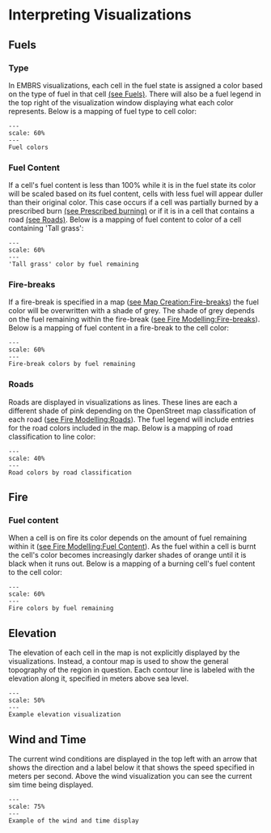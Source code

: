 # Interpreting Visualizations

## Fuels

### Type
In EMBRS visualizations, each cell in the fuel state is assigned a color based on the type of fuel in that cell [(see Fuels)](fire_modelling:fuels). There will also be a fuel legend in the top right of the visualization window displaying what each color represents. Below is a mapping of fuel type to cell color:

```{figure} /images/int_viz_fuel_colors.png
---
scale: 60%
---
Fuel colors
```

### Fuel Content
If a cell's fuel content is less than 100% while it is in the fuel state its color will be scaled based on its fuel content, cells with less fuel will appear duller than their original color. This case occurs if a cell was partially burned by a prescribed burn [(see Prescribed burning)](fire_modelling:prescribed_burns) or if it is in a cell that contains a road [(see Roads)](fire_modelling:roads). Below is a mapping of fuel content to color of a cell containing 'Tall grass':

```{figure} /images/int_viz_fuelcontent_colors.png
---
scale: 60%
---
'Tall grass' color by fuel remaining
```

### Fire-breaks
If a fire-break is specified in a map ([see Map Creation:Fire-breaks](map_creation:fire_breaks)) the fuel color will be overwritten with a shade of grey. The shade of grey depends on the fuel remaining within the fire-break ([see Fire Modelling:Fire-breaks](fire_modelling:fire_breaks)). Below is a mapping of fuel content in a fire-break to the cell color:


```{figure} /images/int_viz_firebreak_colors.png
---
scale: 60%
---
Fire-break colors by fuel remaining
```


### Roads
Roads are displayed in visualizations as lines. These lines are each a different shade of pink depending on the OpenStreet map classification of each road ([see Fire Modelling:Roads](fire_modelling:roads)). The fuel legend will include entries for the road colors included in the map. Below is a mapping of road classification to line color:

```{figure} /images/int_viz_road_colors.png
---
scale: 40%
---
Road colors by road classification
```

## Fire

### Fuel content
When a cell is on fire its color depends on the amount of fuel remaining within it ([see Fire Modelling:Fuel Content](fire_modelling:fuel_content)). As the fuel within a cell is burnt the cell's color becomes increasingly darker shades of orange until it is black when it runs out. Below is a mapping of a burning cell's fuel content to the cell color:

```{figure} /images/int_viz_fire_colors.png
---
scale: 60%
---
Fire colors by fuel remaining
```

## Elevation
The elevation of each cell in the map is not explicitly displayed by the visualizations. Instead, a contour map is used to show the general topography of the region in question. Each contour line is labeled with the elevation along it, specified in meters above sea level.

```{figure} /images/int_viz_elev.png
---
scale: 50%
---
Example elevation visualization
```

## Wind and Time
The current wind conditions are displayed in the top left with an arrow that shows the direction and a label below it that shows the speed specified in meters per second. Above the wind visualization you can see the current sim time being displayed.

```{figure} /images/int_viz_wind_time.png
---
scale: 75%
---
Example of the wind and time display
```